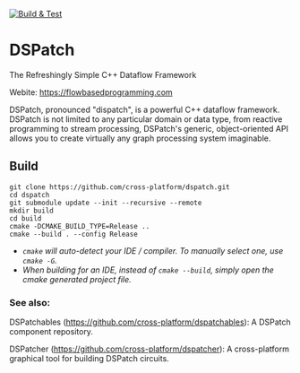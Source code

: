 [![Build & Test](https://github.com/cross-platform/dspatch/actions/workflows/build_and_test.yml/badge.svg)](https://github.com/cross-platform/dspatch/actions/workflows/build_and_test.yml)

# DSPatch

The Refreshingly Simple C++ Dataflow Framework

Webite: https://flowbasedprogramming.com

DSPatch, pronounced "dispatch", is a powerful C++ dataflow framework. DSPatch is not limited to any particular domain or data type, from reactive programming to stream processing, DSPatch's generic, object-oriented API allows you to create virtually any graph processing system imaginable.


## Build

```
git clone https://github.com/cross-platform/dspatch.git
cd dspatch
git submodule update --init --recursive --remote
mkdir build
cd build
cmake -DCMAKE_BUILD_TYPE=Release ..
cmake --build . --config Release
```

- *`cmake` will auto-detect your IDE / compiler. To manually select one, use `cmake -G`.*
- *When building for an IDE, instead of `cmake --build`, simply open the cmake generated project file.*


### See also:

DSPatchables (https://github.com/cross-platform/dspatchables): A DSPatch component repository.

DSPatcher (https://github.com/cross-platform/dspatcher): A cross-platform graphical tool for building DSPatch circuits.
